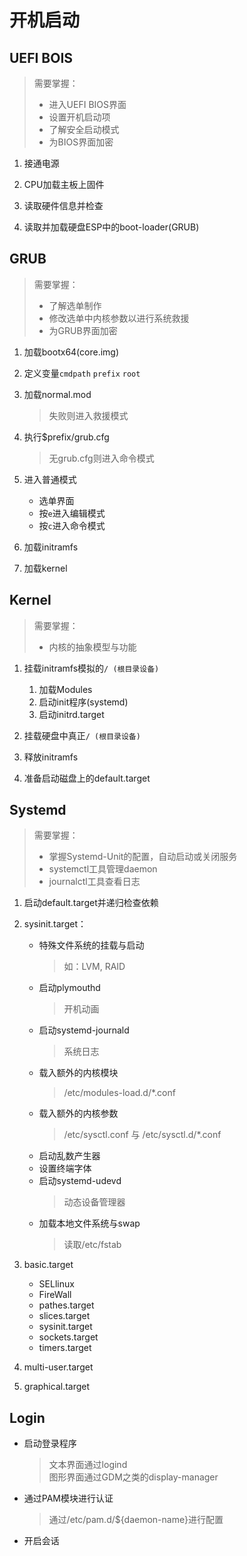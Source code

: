 # 开机启动
## UEFI BOIS
> 需要掌握：
> * 进入UEFI BIOS界面
> * 设置开机启动项
> * 了解安全启动模式
> * 为BIOS界面加密

1. 接通电源

2. CPU加载主板上固件
3. 读取硬件信息并检查
4. 读取并加载硬盘ESP中的boot-loader(GRUB)

## GRUB
> 需要掌握：
> * 了解选单制作
> * 修改选单中内核参数以进行系统救援
> * 为GRUB界面加密

1. 加载bootx64(core.img)

2. 定义变量`cmdpath` `prefix` `root`
3. 加载normal.mod
    > 失败则进入救援模式
4. 执行$prefix/grub.cfg
    > 无grub.cfg则进入命令模式
5. 进入普通模式
    * 选单界面  
    * 按`e`进入编辑模式  
    * 按`c`进入命令模式
6. 加载initramfs
7. 加载kernel

## Kernel
> 需要掌握：
> * 内核的抽象模型与功能

1. 挂载initramfs模拟的`/ (根目录设备)`
    1. 加载Modules
    2. 启动init程序(systemd)
    3. 启动initrd.target

2. 挂载硬盘中真正`/ (根目录设备)`
3. 释放initramfs
4. 准备启动磁盘上的default.target

## Systemd
> 需要掌握：
> * 掌握Systemd-Unit的配置，自动启动或关闭服务
> * systemctl工具管理daemon
> * journalctl工具查看日志

1. 启动default.target并递归检查依赖

2. sysinit.target：
    * 特殊文件系统的挂载与启动
        > 如：LVM, RAID
    * 启动plymouthd
        > 开机动画
    * 启动systemd-journald
        > 系统日志
    * 载入额外的内核模块
        > /etc/modules-load.d/*.conf
    * 载入额外的内核参数
        > /etc/sysctl.conf 与 /etc/sysctl.d/*.conf
    * 启动乱数产生器
    * 设置终端字体
    * 启动systemd-udevd
        > 动态设备管理器
    * 加载本地文件系统与swap
        > 读取/etc/fstab
3. basic.target
    * SELlinux
    * FireWall
    * pathes.target
    * slices.target
    * sysinit.target
    * sockets.target
    * timers.target
4. multi-user.target
5. graphical.target

## Login
* 启动登录程序
    > 文本界面通过logind  
    > 图形界面通过GDM之类的display-manager
* 通过PAM模块进行认证
    > 通过/etc/pam.d/${daemon-name}进行配置
* 开启会话
<!-- -->

